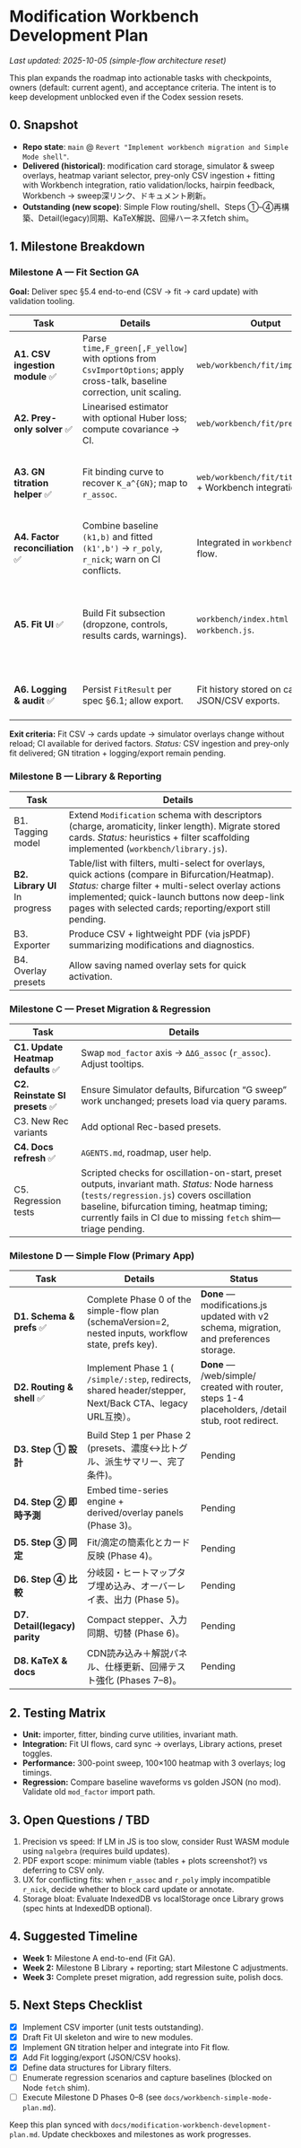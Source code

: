 # Modification Workbench Development Plan

_Last updated: 2025-10-05 (simple-flow architecture reset)_

This plan expands the roadmap into actionable tasks with checkpoints, owners (default: current agent), and acceptance criteria. The intent is to keep development unblocked even if the Codex session resets.

## 0. Snapshot
- **Repo state**: `main` @ `Revert "Implement workbench migration and Simple Mode shell"`.
- **Delivered (historical)**: modification card storage, simulator & sweep overlays, heatmap variant selector, prey-only CSV ingestion + fitting with Workbench integration, ratio validation/locks, hairpin feedback, Workbench → sweep深リンク、ドキュメント刷新。
- **Outstanding (new scope)**: Simple Flow routing/shell、Steps ①–④再構築、Detail(legacy)同期、KaTeX解説、回帰ハーネスfetch shim。

## 1. Milestone Breakdown

### Milestone A — Fit Section GA
**Goal:** Deliver spec §5.4 end-to-end (CSV → fit → card update) with validation tooling.

| Task | Details | Output | Notes |
| --- | --- | --- | --- |
| **A1. CSV ingestion module** ✅ | Parse `time,F_green[,F_yellow]` with options from `CsvImportOptions`; apply cross-talk, baseline correction, unit scaling. | `web/workbench/fit/importer.js` | Mirrors spec §7.1. Tests pending. |
| **A2. Prey-only solver** ✅ | Linearised estimator with optional Huber loss; compute covariance → CI. | `web/workbench/fit/prey_fit.js` | Deterministic; returns diagnostics + factors. |
| **A3. GN titration helper** ✅ | Fit binding curve to recover `K_a^{GN}`; map to `r_assoc`. | `web/workbench/fit/titration.js` + Workbench integration. | Uses 1D log-space search; warns on singularities (§8.3). |
| **A4. Factor reconciliation** ✅ | Combine baseline `(k1,b)` and fitted `(k1',b')` → `r_poly`, `r_nick`; warn on CI conflicts. | Integrated in `workbench.js` Fit flow. | Uses spec eqns (§4, §8.2). |
| **A5. Fit UI** ✅ | Build Fit subsection (dropzone, controls, results cards, warnings). | `workbench/index.html` + `workbench.js`. | Handles drag/drop and browse; now shows traffic-light consistency + failure hints. |
| **A6. Logging & audit** ✅ | Persist `FitResult` per spec §6.1; allow export. | Fit history stored on card + JSON/CSV exports. | Includes timestamp, options, metrics. |

**Exit criteria:** Fit CSV → cards update → simulator overlays change without reload; CI available for derived factors. _Status:_ CSV ingestion and prey-only fit delivered; GN titration + logging/export remain pending.

### Milestone B — Library & Reporting
| Task | Details |
| --- | --- |
| B1. Tagging model | Extend `Modification` schema with descriptors (charge, aromaticity, linker length). Migrate stored cards. _Status:_ heuristics + filter scaffolding implemented (`workbench/library.js`). |
| **B2. Library UI** In progress | Table/list with filters, multi-select for overlays, quick actions (compare in Bifurcation/Heatmap). _Status:_ charge filter + multi-select overlay actions implemented; quick-launch buttons now deep-link pages with selected cards; reporting/export still pending. |
| B3. Exporter | Produce CSV + lightweight PDF (via jsPDF) summarizing modifications and diagnostics. |
| B4. Overlay presets | Allow saving named overlay sets for quick activation. |

### Milestone C — Preset Migration & Regression
| Task | Details |
| --- | --- |
| **C1. Update Heatmap defaults** ✅ | Swap `mod_factor` axis → `ΔΔG_assoc` (`r_assoc`). Adjust tooltips. |
| **C2. Reinstate SI presets** ✅ | Ensure Simulator defaults, Bifurcation “G sweep” work unchanged; presets load via query params. |
| C3. New Rec variants | Add optional Rec-based presets. |
| **C4. Docs refresh** ✅ | `AGENTS.md`, roadmap, user help. |
| C5. Regression tests | Scripted checks for oscillation-on-start, preset outputs, invariant math. _Status:_ Node harness (`tests/regression.js`) covers oscillation baseline, bifurcation timing, heatmap timing; currently fails in CI due to missing `fetch` shim—triage pending. |

### Milestone D — Simple Flow (Primary App)
| Task | Details | Status |
| --- | --- | --- |
| **D1. Schema & prefs** ✅ | Complete Phase 0 of the simple-flow plan (schemaVersion=2, nested inputs, workflow state, prefs key). | **Done** — modifications.js updated with v2 schema, migration, and preferences storage. |
| **D2. Routing & shell** ✅ | Implement Phase 1 ( `/simple/:step`, redirects, shared header/stepper, Next/Back CTA、legacy URL互換）。| **Done** — /web/simple/ created with router, steps 1-4 placeholders, /detail stub, root redirect. |
| **D3. Step ① 設計** | Build Step 1 per Phase 2 (presets、濃度↔比トグル、派生サマリー、完了条件)。| Pending |
| **D4. Step ② 即時予測** | Embed time-series engine + derived/overlay panels (Phase 3)。| Pending |
| **D5. Step ③ 同定** | Fit/滴定の簡素化とカード反映 (Phase 4)。| Pending |
| **D6. Step ④ 比較** | 分岐図・ヒートマップタブ埋め込み、オーバーレイ表、出力 (Phase 5)。| Pending |
| **D7. Detail(legacy) parity** | Compact stepper、入力同期、切替 (Phase 6)。| Pending |
| **D8. KaTeX & docs** | CDN読み込み＋解説パネル、仕様更新、回帰テスト強化 (Phases 7–8)。| Pending |

## 2. Testing Matrix
- **Unit:** importer, fitter, binding curve utilities, invariant math.
- **Integration:** Fit UI flows, card sync → overlays, Library actions, preset toggles.
- **Performance:** 300-point sweep, 100×100 heatmap with 3 overlays; log timings.
- **Regression:** Compare baseline waveforms vs golden JSON (no mod). Validate old `mod_factor` import path.

## 3. Open Questions / TBD
1. Precision vs speed: If LM in JS is too slow, consider Rust WASM module using `nalgebra` (requires build updates).
2. PDF export scope: minimum viable (tables + plots screenshot?) vs deferring to CSV only.
3. UX for conflicting fits: when `r_assoc` and `r_poly` imply incompatible `r_nick`, decide whether to block card update or annotate.
4. Storage bloat: Evaluate IndexedDB vs localStorage once Library grows (spec hints at IndexedDB optional).

## 4. Suggested Timeline
- **Week 1:** Milestone A end-to-end (Fit GA).
- **Week 2:** Milestone B Library + reporting; start Milestone C adjustments.
- **Week 3:** Complete preset migration, add regression suite, polish docs.

## 5. Next Steps Checklist
- [x] Implement CSV importer (unit tests outstanding).
- [x] Draft Fit UI skeleton and wire to new modules.
- [x] Implement GN titration helper and integrate into Fit flow.
- [x] Add Fit logging/export (JSON/CSV hooks).
- [x] Define data structures for Library filters.
- [ ] Enumerate regression scenarios and capture baselines (blocked on Node `fetch` shim).
- [ ] Execute Milestone D Phases 0–8 (see `docs/workbench-simple-mode-plan.md`).

Keep this plan synced with `docs/modification-workbench-development-plan.md`. Update checkboxes and milestones as work progresses.

